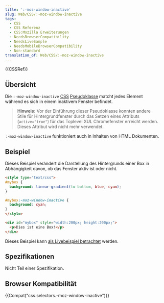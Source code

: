 ```yaml
---
title: ':-moz-window-inactive'
slug: Web/CSS/:-moz-window-inactive
tags:
  - CSS
  - CSS Referenz
  - CSS:Mozilla Erweiterungen
  - NeedsBrowserCompatibility
  - NeedsLiveSample
  - NeedsMobileBrowserCompatibility
  - Non-standard
translation_of: Web/CSS/:-moz-window-inactive
---
```

{{CSSRef}}

## Übersicht

Die `:-moz-window-inactive` [CSS](/de/docs/Web/CSS) [Pseudoklasse](/de/docs/Web/CSS/Pseudo-classes) matcht jedes Element während es sich in einem inaktivem Fenster befindet.

> **Hinweis:** Vor der Einführung dieser Pseudoklasse konnten andere Stile für Hintergrundfenster durch das Setzen eines Attributs (`active="true"`) für das Toplevel XUL Chromefenster erreicht werden. Dieses Attribut wird nicht mehr verwendet.

`:-moz-window-inactive` funktioniert auch in Inhalten von HTML Dokumenten.

## Beispiel

Dieses Beispiel verändert die Darstellung des Hintergrunds einer Box in Abhängigkeit davon, ob das Fenster aktiv ist oder nicht.

```html
<style type="text/css">
#mybox {
  background: linear-gradient(to bottom, blue, cyan);
}

#mybox:-moz-window-inactive {
  background: cyan;
}
</style>

<div id="mybox" style="width:200px; height:200px;">
  <p>Dies ist eine Box!</p>
</div>
```

Dieses Beispiel kann [als Livebeispiel betrachtet](/samples/cssref/moz-window-inactive.html) werden.

## Spezifikationen

Nicht Teil einer Spezifikation.

## Browser Kompatibilität

{{Compat("css.selectors.-moz-window-inactive")}}

